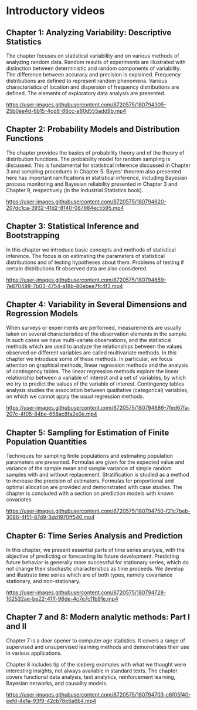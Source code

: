 # Introductory videos

## Chapter 1: Analyzing Variability: Descriptive Statistics
The chapter focuses on statistical variability and on various methods of
analyzing random data.  Random
results of experiments are illustrated with distinction between
deterministic and random components of variability.  The difference between
accuracy and precision is explained.  Frequency distributions are defined to
represent random phenomena.  Various characteristics of location and
dispersion of frequency distributions are defined.  The elements of
exploratory data analysis are presented.

https://user-images.githubusercontent.com/8720575/180794305-25b0ee4d-6b15-4cd8-86cc-a60d555add9b.mp4

## Chapter 2: Probability Models and Distribution Functions
The chapter provides the basics of probability theory and of the theory of 
distribution functions.  The probability model for random	sampling is 
discussed.  This is fundamental for	statistical inference discussed in 
Chapter 3 and sampling procedures in Chapter 5.
Bayes' theorem also presented here has important ramifications in 
statistical inference, including Bayesian process monitoring and 
Bayesian reliability presented in Chapter 3 and Chapter 9, 
respectively (in the Industrial Statistics book).

https://user-images.githubusercontent.com/8720575/180794620-207dc1ca-3932-41d2-8140-087984ec5595.mp4

## Chapter 3: Statistical Inference and Bootstrapping
In this chapter we introduce basic concepts and methods of statistical inference.  The focus is on
estimating the parameters of statistical distributions
and of testing hypotheses about them. Problems of
testing if certain distributions fit observed data
are also considered.

https://user-images.githubusercontent.com/8720575/180794659-7e870498-7b03-4754-a18b-80ebee7fc4f3.mp4

## Chapter 4: Variability in Several Dimensions and Regression Models
When surveys or experiments are performed, measurements are
usually taken on several characteristics of the observation
elements in the sample.  In such cases we have multi-variate
observations, and the statistical methods which are used to
analyze the relationships between the values observed on different
variables are called multivariate methods.  In this chapter we
introduce some of these methods.  In particular, we focus
attention on graphical methods,
linear regression methods and the analysis of contingency
tables.  The linear regression methods explore the linear relationship
between a variable of interest and a set of variables, by which we try to
predict the values of the variable of interest.  Contingency tables
analysis studies the association between qualitative
(categorical) variables, on which
we cannot apply the usual regression methods.

https://user-images.githubusercontent.com/8720575/180794686-7fed67fa-207c-4f05-84be-658ac8fa2e0e.mp4

## Chapter 5: Sampling for Estimation of Finite Population Quantities
Techniques for sampling finite populations and estimating population
parameters are presented.  Formulas are given for the expected value and
variance of the sample mean and sample variance of simple random samples
with and without replacement.  Stratification is studied as a method to
increase the precision of estimators.  Formulas for proportional and
optimal allocation are provided and demonstrated with case studies.
The chapter is concluded with a section on
prediction models with known covariates.

https://user-images.githubusercontent.com/8720575/180794750-f21c7beb-3086-4f51-87d9-3dd1970ff540.mp4

## Chapter 6: Time Series Analysis and Prediction
In this chapter, we present essential parts of time series analysis,
with the objective of predicting or forecasting its future development.
Predicting future behavior is generally more successful for stationary
series, which do not change their stochastic characteristics as time proceeds.
We develop and illustrate time series which are of both types, namely
covariance stationary, and non-stationary.

https://user-images.githubusercontent.com/8720575/180794728-102532ae-be22-41ff-96de-4c7e7c11b91e.mp4


## Chapter 7 and 8: Modern analytic methods: Part I and II
Chapter 7 is a door opener to computer age statistics. It covers a 
range of supervised and unsupervised learning methods and
demonstrates their use in various applications.

Chapter 8 includes
tip of the iceberg examples with what we thought were interesting
insights, not always available in standard texts.
The chapter covers functional data analysis, text analytics,
reinforcement learning, Bayesian networks, and causality models.
 
https://user-images.githubusercontent.com/8720575/180794703-c6f05f40-eefd-4e1a-93f9-42cb78e6a6b4.mp4

